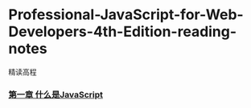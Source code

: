 # Professional-JavaScript-for-Web-Developers-4th-Edition-reading-notes
精读高程

### [第一章 什么是JavaScript](./Chapter1.md)
